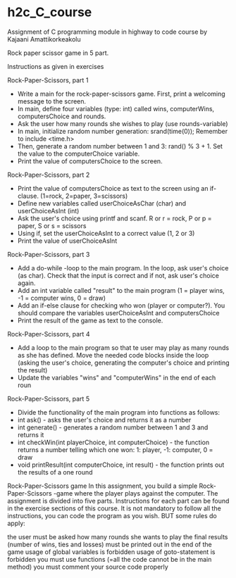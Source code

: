 # h2c_C_course

Assignment of C programming module in highway to code course by Kajaani Amattikorkeakolu

Rock paper scissor game in 5 part.

Instructions as given in exercises

Rock-Paper-Scissors, part 1

- Write a main for the rock-paper-scissors game. First, print a welcoming message to the screen.
- In main, define four variables (type: int) called wins, computerWins, computersChoice and rounds.
- Ask the user how many rounds she wishes to play (use rounds-variable)
- In main, initialize random number generation: srand(time(0)); Remember to include <time.h>
- Then, generate a random number between 1 and 3: rand() % 3 + 1. Set the value to the computerChoice variable.
- Print the value of computersChoice to the screen.

Rock-Paper-Scissors, part 2

- Print the value of computersChoice as text to the screen using an if-clause. (1=rock, 2=paper, 3=scissors)
- Define new variables called userChoiceAsChar (char) and userChoiceAsInt (int)
- Ask the user's choice using printf and scanf. R or r = rock, P or p = paper, S or s = scissors
- Using if, set the userChoiceAsInt to a correct value (1, 2 or 3)
- Print the value of userChoiceAsInt

Rock-Paper-Scissors, part 3

- Add a do-while -loop to the main program. In the loop, ask user's choice (as char). Check that the input is correct and if not, ask user's choice again.
- Add an int variable called "result" to the main program (1 = player wins, -1 = computer wins, 0 = draw)
- Add an if-else clause for checking who won (player or computer?). You should compare the variables userChoiceAsInt and computersChoice
- Print the result of the game as text to the console.

Rock-Paper-Scissors, part 4

- Add a loop to the main program so that te user may play as many rounds as she has defined. Move the needed code blocks inside the loop (asking the user's choice, generating the computer's choice and printing the result)
- Update the variables "wins" and "computerWins" in the end of each roun

Rock-Paper-Scissors, part 5
- Divide the functionality of the main program into functions as follows:
- int ask() - asks the user's choice and returns it as a number
- int generate() - generates a random number between 1 and 3 and returns it
- int checkWin(int playerChoice, int computerChoice) - the function returns a number telling which one won: 1: player, -1: computer, 0 = draw
- void printResult(int computerChoice, int result) - the function prints out the results of a one round


Rock-Paper-Scissors game
In this assignment, you build a simple Rock-Paper-Scissors -game where the player plays against the computer. The assignment is divided into five parts. Instructions for each part can be found in the exercise sections of this course. It is not mandatory to follow all the instructions, you can code the program as you wish. BUT some rules do apply:

the user must be asked how many rounds she wants to play
the final results (number of wins, ties and losses) must be printed out in the end of the game
usage of global variables is forbidden
usage of goto-statement is forbidden
you must use functions (=all the code cannot be in the main method)
you must comment your source code properly